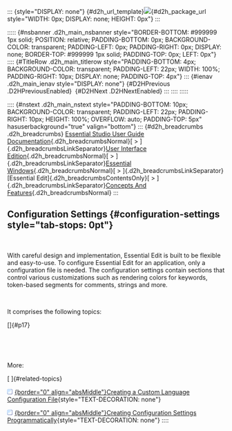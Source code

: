 ::: {style="DISPLAY: none"}
[](ms-xhelp:///?Id=d2h_url_template){#d2h_url_template}![](!package_url!){#d2h_package_url style="WIDTH: 0px; DISPLAY: none; HEIGHT: 0px"}
:::

::::: {#nsbanner .d2h_main_nsbanner style="BORDER-BOTTOM: #999999 1px solid; POSITION: relative; PADDING-BOTTOM: 0px; BACKGROUND-COLOR: transparent; PADDING-LEFT: 0px; PADDING-RIGHT: 0px; DISPLAY: none; BORDER-TOP: #999999 1px solid; PADDING-TOP: 0px; LEFT: 0px"}
:::: {#TitleRow .d2h_main_titlerow style="PADDING-BOTTOM: 4px; BACKGROUND-COLOR: transparent; PADDING-LEFT: 22px; WIDTH: 100%; PADDING-RIGHT: 10px; DISPLAY: none; PADDING-TOP: 4px"}
::: {#ienav .d2h_main_ienav style="DISPLAY: none"}
[](ms-xhelp:///?Id=7c39cee6-8434-4711-a18e-efaba8ac85c0){#D2HPrevious .D2HPreviousEnabled}  [](ms-xhelp:///?Id=fcfdadf1-9779-4248-96de-5afd37f50200){#D2HNext .D2HNextEnabled}
:::
::::
:::::

:::: {#nstext .d2h_main_nstext style="PADDING-BOTTOM: 10px; BACKGROUND-COLOR: transparent; PADDING-LEFT: 22px; PADDING-RIGHT: 10px; HEIGHT: 100%; OVERFLOW: auto; PADDING-TOP: 5px" hasuserbackground="true" valign="bottom"}
::: {#d2h_breadcrumbs .d2h_breadcrumbs}
[Essential Studio User Guide Documentation](ms-xhelp:///?Id=12457748-09e3-4d74-a240-8e049cedf030){.d2h_breadcrumbsNormal}[ \> ]{.d2h_breadcrumbsLinkSeparator}[User Interface Edition](ms-xhelp:///?Id=c29296b7-531c-413b-a0ec-488ca1f7f669){.d2h_breadcrumbsNormal}[ \> ]{.d2h_breadcrumbsLinkSeparator}[Essential Windows](ms-xhelp:///?Id=e60759d8-47a4-4570-9d7a-16a68d63f2ea){.d2h_breadcrumbsNormal}[ \> ]{.d2h_breadcrumbsLinkSeparator}[Essential Edit]{.d2h_breadcrumbsContentsOnly}[ \> ]{.d2h_breadcrumbsLinkSeparator}[Concepts And Features](ms-xhelp:///?Id=7c39cee6-8434-4711-a18e-efaba8ac85c0){.d2h_breadcrumbsNormal}
:::

## Configuration Settings {#configuration-settings style="tab-stops: 0pt"}

 

With careful design and implementation, Essential Edit is built to be flexible and easy-to-use. To configure Essential Edit for an application, only a configuration file is needed. The configuration settings contain sections that control various customizations such as rendering colors for keywords, token-based segments for comments, strings and more.

 

It comprises the following topics:

[]{#p17} 

 

 

More:

[ ]{#related-topics}

[![](button.gif){border="0" align="absMiddle"}Creating a Custom Language Configuration File](ms-xhelp:///?Id=fcfdadf1-9779-4248-96de-5afd37f50200){style="TEXT-DECORATION: none"}

[![](button.gif){border="0" align="absMiddle"}Creating Configuration Settings Programmatically](ms-xhelp:///?Id=07cf7474-4e29-4f02-bb05-9808b23f86d6){style="TEXT-DECORATION: none"}
::::
